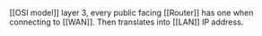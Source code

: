 [[OSI model]] layer 3, every public facing [[Router]] has one when connecting to [[WAN]]. Then translates into [[LAN]] IP address.